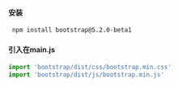 #### 安装

```bash
 npm install bootstrap@5.2.0-beta1
```

#### 引入在main.js

```js
import 'bootstrap/dist/css/bootstrap.min.css'
import 'bootstrap/dist/js/bootstrap.min.js'
```

